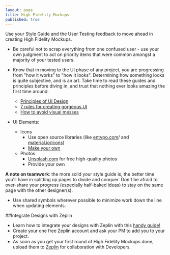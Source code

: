 ```yaml
---
layout: page
title: High Fidelity Mockups
published: true
---
```


Use your Style Guide and the User Testing feedback to move ahead in creating High Fidelity Mockups.
* Be careful not to scrap everything from one confused user - use your own judgment to act on priority items that were common amongst a majority of your tested users.
* Know that in moving to the UI phase of any project, you are progressing from "how it works" to "how it looks". Determining how something looks is quite subjective, and is an art. Take time to read these guides and principles before diving in, and trust that nothing ever looks amazing the first time around.
  * [Principles of UI Design](http://bokardo.com/principles-of-user-interface-design/)
  * [7 rules for creating gorgeous UI](https://medium.com/@erikdkennedy/7-rules-for-creating-gorgeous-ui-part-1-559d4e805cda)
  * [How to avoid visual messes](http://www.visualmess.com/)

* UI Elements:
  * Icons
    * Use open source libraries (like [entypo.com](http://www.entypo.com/)/ and [material.io/icons](https://material.io/icons/))
    * [Make your own](https://www.designcrispy.com/use-pen-tool-sketch-master-easy-steps/)
  * Photos
    * [Unsplash.com](unsplash.com) for free high-quality photos
    * Provide your own

**A note on teamwork**: the more solid your style guide is, the better time you'll have in splitting up pages to divide and conquer. Don't be afraid to over-share your progress (especially half-baked ideas) to stay on the same page with the other designer(s).
  * Use shared symbols wherever possible to minimize work down the line when updating elements.


##Integrate Designs with Zeplin
* Learn how to integrate your designs with Zeplin with this [handy guide!](https://medium.com/dali-lab/a-guide-to-zeplin-9b1c0dbef0b1)
* Create your one free Zeplin account and ask your PM to add you to your project.
* As soon as you get your first round of High Fidelity Mockups done, upload them to [Zeplin](https://zeplin.io/) for collaboration with Developers.
